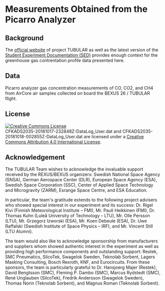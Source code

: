 # Measurements Obtained from the Picarro Analyzer

## Background
The [official website](https://rexusbexus.github.io/tubular/) of project TUBULAR as well as the latest version of the [Student Experiment Documentation (SED)](https://rexusbexus.github.io/tubular/sed/BX26_TUBULAR_SEDv5-1_17Jul19.pdf) provides enough context for the greenhouse gas contrentation profile data presented here.

## Data
Picarro analyzer gas concentration measurements of CO, CO2, and CH4 from AirCore air samples collected on board the BEXUS 26 / TUBULAR flight.

## License
<a rel="license" href="http://creativecommons.org/licenses/by/4.0/"><img alt="Creative Commons License" style="border-width:0" src="https://i.creativecommons.org/l/by/4.0/88x31.png" /></a><br />CFKADS2035-20181017-232848Z-DataLog_User.dat and CFKADS2035-20181018-002855Z-DataLog_User.dat are licensed under a <a rel="license" href="http://creativecommons.org/licenses/by/4.0/">Creative Commons Attribution 4.0 International License</a>.

## Acknowledgement
The TUBULAR Team wishes to acknowledge the invaluable support received by the REXUS/BEXUS organizers: Swedish National Space Agency (SNSA), German Aerospace Center (DLR), European Space Agency (ESA), Swedish Space Corporation (SSC), Center of Applied Space Technology and Microgravity (ZARM), Esrange Space Centre, and ESA Education.

In particular, the team's gratitude extends to the following project advisers who showed special interest in our experiment and its success: Dr. Rigel Kivi (Finnish Meteorological Institute – FMI), Mr. Pauli Heikkinen (FMI), Dr. Thomas Kuhn (Luleå University of Technology – LTU), Mr. Olle Persson (LTU), Mr. Grzegorz Izworski (ESA), Mr. Koen Debeule (ESA), Dr. Uwe Raffalski (Swedish Institute of Space Physics – IRF), and Mr. Vincent Still (LTU Alumni).

The team would also like to acknowledge sponsorship from manufacturers and suppliers whom showed authentic interest in the experiment as well as providing high performance components and outstanding support: Restek, SMC Pneumatics, SilcoTek, Swagelok Sweden, Teknolab Sorbent, Lagers Masking Consulting, Bosch Rexroth, KNF, and Eurocircuits. From these sponsors, the team is particularly grateful to Dr. Hansjoerg Majer (Restek), David Bengtsson (SMC), Fleming P. Dambo (SMC), Marcus Rydstedt (SMC), René Unglauben (SilcoTek), Fredrik Andersson (Swagelok Sweden), Thomas Norin (Teknolab Sorbent), and Magnus Roman (Teknolab Sorbent).
